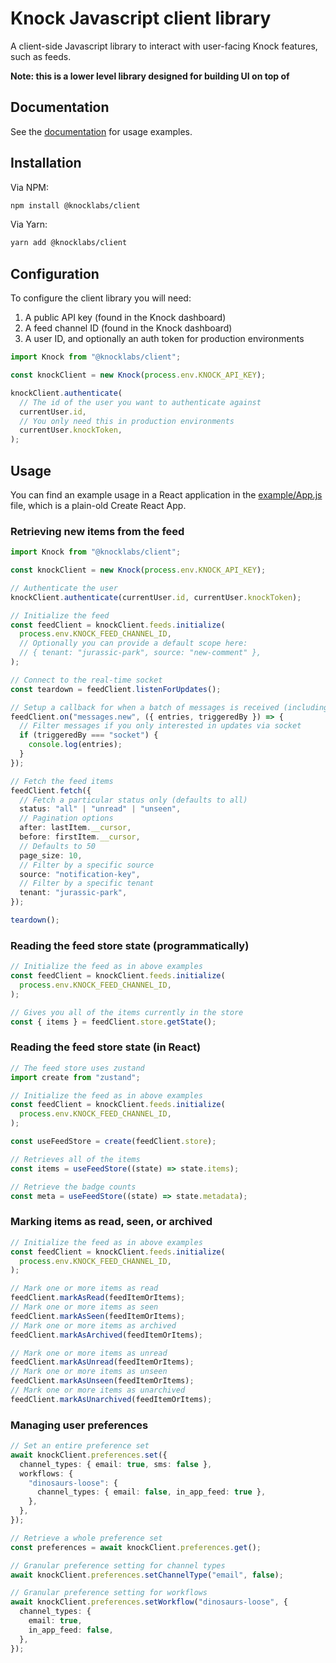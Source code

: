# Knock Javascript client library

A client-side Javascript library to interact with user-facing Knock features, such as feeds.

**Note: this is a lower level library designed for building UI on top of**

## Documentation

See the [documentation](https://docs.knock.app/notification-feeds/bring-your-own-ui) for usage examples.

## Installation

Via NPM:

```bash
npm install @knocklabs/client
```

Via Yarn:

```bash
yarn add @knocklabs/client
```

## Configuration

To configure the client library you will need:

1. A public API key (found in the Knock dashboard)
2. A feed channel ID (found in the Knock dashboard)
3. A user ID, and optionally an auth token for production environments

```typescript
import Knock from "@knocklabs/client";

const knockClient = new Knock(process.env.KNOCK_API_KEY);

knockClient.authenticate(
  // The id of the user you want to authenticate against
  currentUser.id,
  // You only need this in production environments
  currentUser.knockToken,
);
```

## Usage

You can find an example usage in a React application in the [example/App.js](https://github.com/knocklabs/client-js/blob/main/example/src/App.js) file, which is a plain-old Create React App.

### Retrieving new items from the feed

```typescript
import Knock from "@knocklabs/client";

const knockClient = new Knock(process.env.KNOCK_API_KEY);

// Authenticate the user
knockClient.authenticate(currentUser.id, currentUser.knockToken);

// Initialize the feed
const feedClient = knockClient.feeds.initialize(
  process.env.KNOCK_FEED_CHANNEL_ID,
  // Optionally you can provide a default scope here:
  // { tenant: "jurassic-park", source: "new-comment" },
);

// Connect to the real-time socket
const teardown = feedClient.listenForUpdates();

// Setup a callback for when a batch of messages is received (including on first load)
feedClient.on("messages.new", ({ entries, triggeredBy }) => {
  // Filter messages if you only interested in updates via socket
  if (triggeredBy === "socket") {
    console.log(entries);
  }
});

// Fetch the feed items
feedClient.fetch({
  // Fetch a particular status only (defaults to all)
  status: "all" | "unread" | "unseen",
  // Pagination options
  after: lastItem.__cursor,
  before: firstItem.__cursor,
  // Defaults to 50
  page_size: 10,
  // Filter by a specific source
  source: "notification-key",
  // Filter by a specific tenant
  tenant: "jurassic-park",
});

teardown();
```

### Reading the feed store state (programmatically)

```typescript
// Initialize the feed as in above examples
const feedClient = knockClient.feeds.initialize(
  process.env.KNOCK_FEED_CHANNEL_ID,
);

// Gives you all of the items currently in the store
const { items } = feedClient.store.getState();
```

### Reading the feed store state (in React)

```typescript
// The feed store uses zustand
import create from "zustand";

// Initialize the feed as in above examples
const feedClient = knockClient.feeds.initialize(
  process.env.KNOCK_FEED_CHANNEL_ID,
);

const useFeedStore = create(feedClient.store);

// Retrieves all of the items
const items = useFeedStore((state) => state.items);

// Retrieve the badge counts
const meta = useFeedStore((state) => state.metadata);
```

### Marking items as read, seen, or archived

```typescript
// Initialize the feed as in above examples
const feedClient = knockClient.feeds.initialize(
  process.env.KNOCK_FEED_CHANNEL_ID,
);

// Mark one or more items as read
feedClient.markAsRead(feedItemOrItems);
// Mark one or more items as seen
feedClient.markAsSeen(feedItemOrItems);
// Mark one or more items as archived
feedClient.markAsArchived(feedItemOrItems);

// Mark one or more items as unread
feedClient.markAsUnread(feedItemOrItems);
// Mark one or more items as unseen
feedClient.markAsUnseen(feedItemOrItems);
// Mark one or more items as unarchived
feedClient.markAsUnarchived(feedItemOrItems);
```

### Managing user preferences

```typescript
// Set an entire preference set
await knockClient.preferences.set({
  channel_types: { email: true, sms: false },
  workflows: {
    "dinosaurs-loose": {
      channel_types: { email: false, in_app_feed: true },
    },
  },
});

// Retrieve a whole preference set
const preferences = await knockClient.preferences.get();

// Granular preference setting for channel types
await knockClient.preferences.setChannelType("email", false);

// Granular preference setting for workflows
await knockClient.preferences.setWorkflow("dinosaurs-loose", {
  channel_types: {
    email: true,
    in_app_feed: false,
  },
});
```
